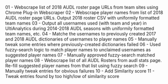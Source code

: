 01 - Webscrape list of 2018 AUDL roster page URLs from team sites using Chrome Plug-in Webscraper
02 - Webscrape player names from list of 2018 AUDL roster page URLs. Output 2018 roster CSV with uniformily formatted team names
03 - Output all usernames used (with team and year) in UltiAnalytics during 2014-2018 AUDL seasons with uniformily formatted team names, etc.
04 - Matche the usernames to previously created 2017 and 2018 AUDL dictionaries of usernames to player names
05 - Manually tweak some entries where previously-created dictionaries failed
06 - Used fuzzy-search logic to match player names to unclaimed usernames as suggested player names
07 - Manually approved fuzzy-search matched player names
08 - Webscrape list of all AUDL Rosters from audl stats page. Re-fill suggested player names from that list using fuzzy search
09 - Manually tweak entries for obvious failures
10 - Add Similarity score
11 - Tweak entries found by too high/low of similarity score